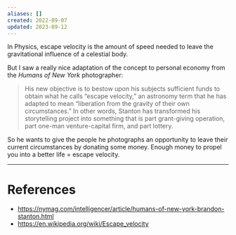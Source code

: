 ```yaml
---
aliases: []
created: 2022-09-07
updated: 2023-09-12
---
```

In Physics, escape velocity is the amount of speed needed to leave the gravitational influence of a celestial body.

But I saw a really nice adaptation of the concept to personal economy from the *Humans of New York* photographer:

> His new objective is to bestow upon his subjects sufficient funds to obtain what he calls “escape velocity,” an astronomy term that he has adapted to mean “liberation from the gravity of their own circumstances.” In other words, Stanton has transformed his storytelling project into something that is part grant-giving operation, part one-man venture-capital firm, and part lottery.

So he wants to give the people he photographs an opportunity to leave their current circumstances by donating some money. Enough money to propel you into a better life = escape velocity.

---
# References
* https://nymag.com/intelligencer/article/humans-of-new-york-brandon-stanton.html
* https://en.wikipedia.org/wiki/Escape_velocity